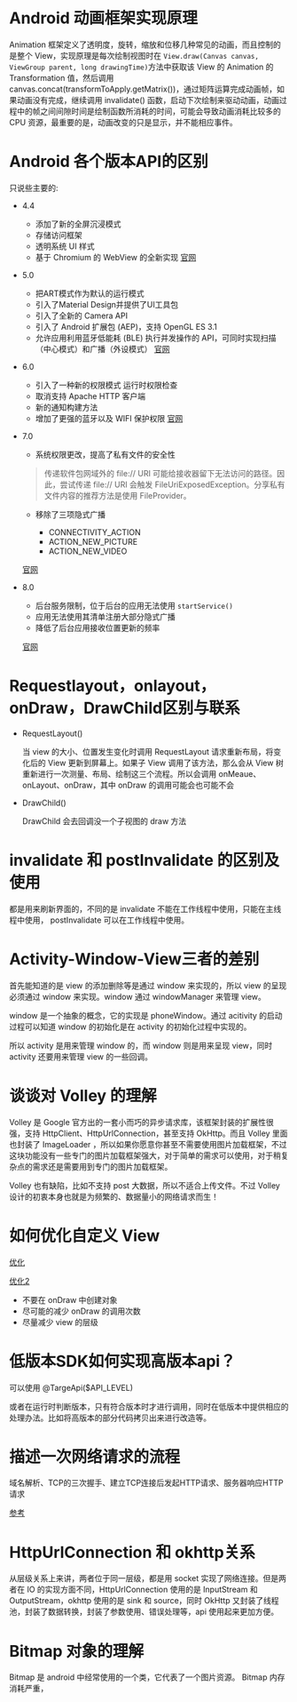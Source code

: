 # Android 动画框架实现原理

Animation 框架定义了透明度，旋转，缩放和位移几种常见的动画，而且控制的是整个 View，实现原理是每次绘制视图时在 `View.draw(Canvas canvas, ViewGroup parent, long drawingTime)`方法中获取该 View 的 Animation 的 Transformation 值，然后调用 canvas.concat(transformToApply.getMatrix())，通过矩阵运算完成动画帧，如果动画没有完成，继续调用 invalidate() 函数，启动下次绘制来驱动动画，动画过程中的帧之间间隙时间是绘制函数所消耗的时间，可能会导致动画消耗比较多的 CPU 资源，最重要的是，动画改变的只是显示，并不能相应事件。

# Android 各个版本API的区别

只说些主要的:
- 4.4

  - 添加了新的全屏沉浸模式
  - 存储访问框架
  - 透明系统 UI 样式
  - 基于 Chromium 的 WebView 的全新实现
  [官网](https://developer.android.com/about/versions/kitkat.html?hl=zh-cn)
  

- 5.0

  - 把ART模式作为默认的运行模式
  - 引入了Material Design并提供了UI工具包
  - 引入了全新的 Camera API
  - 引入了 Android 扩展包 (AEP)，支持 OpenGL ES 3.1
  - 允许应用利用蓝牙低能耗 (BLE) 执行并发操作的 API，可同时实现扫描（中心模式）和广播（外设模式）
  [官网](https://developer.android.com/about/versions/lollipop.html?hl=zh-cn)

- 6.0

  - 引入了一种新的权限模式 运行时权限检查
  - 取消支持 Apache HTTP 客户端
  - 新的通知构建方法
  - 增加了更强的蓝牙以及 WIFI 保护权限
  [官网](https://developer.android.com/about/versions/marshmallow/android-6.0-changes.html?hl=zh-cn)

- 7.0

  - 系统权限更改，提高了私有文件的安全性
  > 传递软件包网域外的 file:// URI 可能给接收器留下无法访问的路径。因此，尝试传递 file:// URI 会触发 FileUriExposedException。分享私有文件内容的推荐方法是使用 FileProvider。
  - 移除了三项隐式广播

    - CONNECTIVITY_ACTION
    - ACTION_NEW_PICTURE
    - ACTION_NEW_VIDEO

  [官网](https://developer.android.com/about/versions/nougat/android-7.0-changes.html?hl=zh-cn)
- 8.0

  - 后台服务限制，位于后台的应用无法使用 `startService()` 
  - 应用无法使用其清单注册大部分隐式广播
  - 降低了后台应用接收位置更新的频率
  
  [官网](https://developer.android.com/about/versions/oreo/android-8.0-changes.html?hl=zh-cn)

# Requestlayout，onlayout，onDraw，DrawChild区别与联系

- RequestLayout()

  当 view 的大小、位置发生变化时调用 RequestLayout 请求重新布局，将变化后的 View 更新到屏幕上。如果子 View 调用了该方法，那么会从 View 树重新进行一次测量、布局、绘制这三个流程。所以会调用 onMeaue、 onLayout、onDraw，其中 onDraw 的调用可能会也可能不会

- DrawChild()

  DrawChild 会去回调没一个子视图的 draw 方法

# invalidate 和 postInvalidate 的区别及使用

都是用来刷新界面的，不同的是 invalidate 不能在工作线程中使用，只能在主线程中使用， postInvalidate 可以在工作线程中使用。
# Activity-Window-View三者的差别

首先能知道的是 view 的添加删除等是通过 window 来实现的，所以 view 的呈现必须通过 window 来实现。window 通过 windowManager 来管理 view。

window 是一个抽象的概念，它的实现是 phoneWindow。通过 acitivity 的启动过程可以知道 window 的初始化是在 activity 的初始化过程中实现的。

所以 activity 是用来管理 window 的，而 window 则是用来呈现 view，同时 activity 还要用来管理 view 的一些回调。

# 谈谈对 Volley 的理解

Volley 是 Google 官方出的一套小而巧的异步请求库，该框架封装的扩展性很强，支持 HttpClient、HttpUrlConnection，甚至支持 OkHttp。而且 Volley 里面也封装了 ImageLoader ，所以如果你愿意你甚至不需要使用图片加载框架，不过这块功能没有一些专门的图片加载框架强大，对于简单的需求可以使用，对于稍复杂点的需求还是需要用到专门的图片加载框架。

Volley 也有缺陷，比如不支持 post 大数据，所以不适合上传文件。不过 Volley 设计的初衷本身也就是为频繁的、数据量小的网络请求而生！

# 如何优化自定义 View

[优化](http://hukai.me/android-training-course-in-chinese/ui/custom-view/optimize-view.html)

[优化2](http://ibigerbiger.me/2016/10/20/Android%E6%80%A7%E8%83%BD%E4%BC%98%E5%8C%96%28%E4%BA%8C%29-%E8%87%AA%E5%AE%9A%E4%B9%89View%E4%BC%98%E5%8C%96/)

- 不要在 onDraw 中创建对象
- 尽可能的减少 onDraw 的调用次数
- 尽量减少 view 的层级

# 低版本SDK如何实现高版本api？

可以使用 @TargeApi($API_LEVEL) 

或者在运行时判断版本，只有符合版本时才进行调用，同时在低版本中提供相应的处理办法。比如将高版本的部分代码拷贝出来进行改造等。

# 描述一次网络请求的流程

域名解析、TCP的三次握手、建立TCP连接后发起HTTP请求、服务器响应HTTP请求

[参考](https://www.linux178.com/web/httprequest.html)

# HttpUrlConnection 和 okhttp关系

从层级关系上来讲，两者位于同一层级，都是用 socket 实现了网络连接。但是两者在 IO 的实现方面不同，HttpUrlConnection 使用的是 InputStream 和 OutputStream，okhttp 使用的是 sink 和 source，同时 OkHttp 又封装了线程池，封装了数据转换，封装了参数使用、错误处理等，api 使用起来更加方便。

# Bitmap 对象的理解

Bitmap 是 android 中经常使用的一个类，它代表了一个图片资源。
Bitmap 内存消耗严重，




